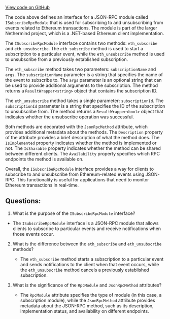 [View code on GitHub](https://github.com/NethermindEth/nethermind/src/Nethermind/Nethermind.JsonRpc/Modules/Subscribe/ISubscribeRpcModule.cs)

The code above defines an interface for a JSON-RPC module called `ISubscribeRpcModule` that is used for subscribing to and unsubscribing from events related to Ethereum transactions. The module is part of the larger Nethermind project, which is a .NET-based Ethereum client implementation.

The `ISubscribeRpcModule` interface contains two methods: `eth_subscribe` and `eth_unsubscribe`. The `eth_subscribe` method is used to start a subscription to a particular event, while the `eth_unsubscribe` method is used to unsubscribe from a previously established subscription.

The `eth_subscribe` method takes two parameters: `subscriptionName` and `args`. The `subscriptionName` parameter is a string that specifies the name of the event to subscribe to. The `args` parameter is an optional string that can be used to provide additional arguments to the subscription. The method returns a `ResultWrapper<string>` object that contains the subscription ID.

The `eth_unsubscribe` method takes a single parameter: `subscriptionId`. The `subscriptionId` parameter is a string that specifies the ID of the subscription to unsubscribe from. The method returns a `ResultWrapper<bool>` object that indicates whether the unsubscribe operation was successful.

Both methods are decorated with the `JsonRpcMethod` attribute, which provides additional metadata about the methods. The `Description` property of the attribute provides a brief description of what the method does. The `IsImplemented` property indicates whether the method is implemented or not. The `IsSharable` property indicates whether the method can be shared between different clients. The `Availability` property specifies which RPC endpoints the method is available on.

Overall, the `ISubscribeRpcModule` interface provides a way for clients to subscribe to and unsubscribe from Ethereum-related events using JSON-RPC. This functionality is useful for applications that need to monitor Ethereum transactions in real-time.
## Questions: 
 1. What is the purpose of the `ISubscribeRpcModule` interface?
   - The `ISubscribeRpcModule` interface is a JSON-RPC module that allows clients to subscribe to particular events and receive notifications when those events occur.

2. What is the difference between the `eth_subscribe` and `eth_unsubscribe` methods?
   - The `eth_subscribe` method starts a subscription to a particular event and sends notifications to the client when that event occurs, while the `eth_unsubscribe` method cancels a previously established subscription.

3. What is the significance of the `RpcModule` and `JsonRpcMethod` attributes?
   - The `RpcModule` attribute specifies the type of module (in this case, a subscription module), while the `JsonRpcMethod` attribute provides metadata about the JSON-RPC method, such as its description, implementation status, and availability on different endpoints.
